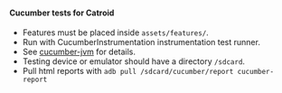 #### Cucumber tests for Catroid

* Features must be placed inside `assets/features/`.
* Run with CucumberInstrumentation instrumentation test runner.
* See [cucumber-jvm](https://github.com/cucumber/cucumber-jvm) for details.
* Testing device or emulator should have a directory `/sdcard`.
* Pull html reports with `adb pull /sdcard/cucumber/report cucumber-report`
